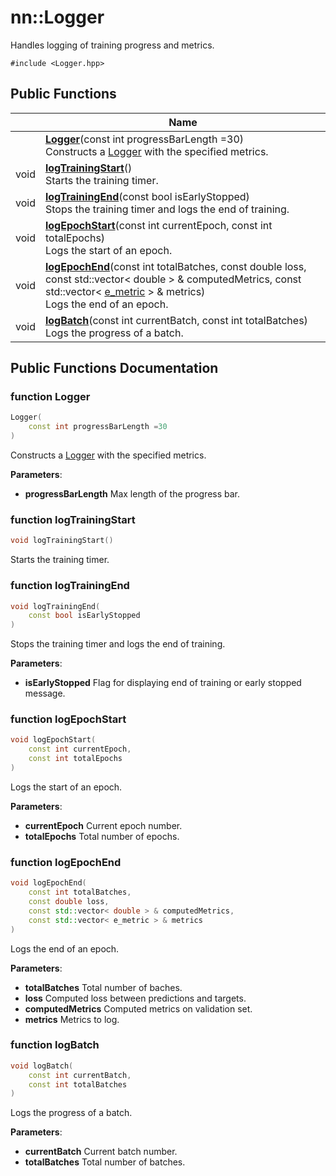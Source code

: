 # nn::Logger



Handles logging of training progress and metrics. 


`#include <Logger.hpp>`

## Public Functions

|                | Name           |
| -------------- | -------------- |
| | **[Logger](classnn_1_1_logger.md#function-logger)**(const int progressBarLength =30)<br>Constructs a [Logger](classnn_1_1_logger.md) with the specified metrics.  |
| void | **[logTrainingStart](classnn_1_1_logger.md#function-logtrainingstart)**()<br>Starts the training timer.  |
| void | **[logTrainingEnd](classnn_1_1_logger.md#function-logtrainingend)**(const bool isEarlyStopped)<br>Stops the training timer and logs the end of training.  |
| void | **[logEpochStart](classnn_1_1_logger.md#function-logepochstart)**(const int currentEpoch, const int totalEpochs)<br>Logs the start of an epoch.  |
| void | **[logEpochEnd](classnn_1_1_logger.md#function-logepochend)**(const int totalBatches, const double loss, const std::vector< double > & computedMetrics, const std::vector< [e_metric](../Namespaces/namespacenn.md#enum-e_metric) > & metrics)<br>Logs the end of an epoch.  |
| void | **[logBatch](classnn_1_1_logger.md#function-logbatch)**(const int currentBatch, const int totalBatches)<br>Logs the progress of a batch.  |

## Public Functions Documentation

### function Logger

```cpp
Logger(
    const int progressBarLength =30
)
```

Constructs a [Logger](classnn_1_1_logger.md) with the specified metrics. 

**Parameters**: 

  * **progressBarLength** Max length of the progress bar. 


### function logTrainingStart

```cpp
void logTrainingStart()
```

Starts the training timer. 

### function logTrainingEnd

```cpp
void logTrainingEnd(
    const bool isEarlyStopped
)
```

Stops the training timer and logs the end of training. 

**Parameters**: 

  * **isEarlyStopped** Flag for displaying end of training or early stopped message. 


### function logEpochStart

```cpp
void logEpochStart(
    const int currentEpoch,
    const int totalEpochs
)
```

Logs the start of an epoch. 

**Parameters**: 

  * **currentEpoch** Current epoch number. 
  * **totalEpochs** Total number of epochs. 


### function logEpochEnd

```cpp
void logEpochEnd(
    const int totalBatches,
    const double loss,
    const std::vector< double > & computedMetrics,
    const std::vector< e_metric > & metrics
)
```

Logs the end of an epoch. 

**Parameters**: 

  * **totalBatches** Total number of baches. 
  * **loss** Computed loss between predictions and targets. 
  * **computedMetrics** Computed metrics on validation set. 
  * **metrics** Metrics to log. 


### function logBatch

```cpp
void logBatch(
    const int currentBatch,
    const int totalBatches
)
```

Logs the progress of a batch. 

**Parameters**: 

  * **currentBatch** Current batch number. 
  * **totalBatches** Total number of batches. 
